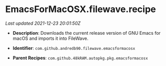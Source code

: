 # EmacsForMacOSX.filewave.recipe

_Last updated 2021-12-23 20:01:50Z_

- **Description**: Downloads the current release version of GNU Emacs for macOS and imports it into FileWave.

- **Identifier**: `com.github.andredb90.filewave.emacsformacosx`

- **Parent Recipes**: `com.github.48kRAM.autopkg.pkg.emacsformacosx`
